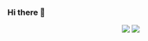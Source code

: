### Hi there 👋

<p align="center">
  <img src="https://github-readme-stats.vercel.app/api?username=samcarsonx&count_private=true&theme=buefy">
  <img src="https://github-readme-stats.vercel.app/api/top-langs/?username=samcarsonx&theme=buefy">
</p>

<!--
**samcarsonx/samcarsonx** is a ✨ _special_ ✨ repository because its `README.md` (this file) appears on your GitHub profile.

Here are some ideas to get you started:

- 🔭 I’m currently working on ...
- 🌱 I’m currently learning ...
- 👯 I’m looking to collaborate on ...
- 🤔 I’m looking for help with ...
- 💬 Ask me about ...
- 📫 How to reach me: ...
- 😄 Pronouns: ...
- ⚡ Fun fact: ...
-->
